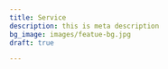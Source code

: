 ```yaml
---
title: Service
description: this is meta description
bg_image: images/featue-bg.jpg
draft: true

---
```

